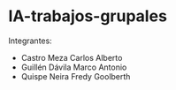 # IA-trabajos-grupales

Integrantes:

- Castro Meza Carlos Alberto
- Guillén Dávila Marco Antonio
- Quispe Neira Fredy Goolberth